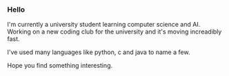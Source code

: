 ### Hello

I'm currently a university student learning computer science and AI.
Working on a new coding club for the university and it's moving increadibly fast.

I've used many languages like python, c and java to name a few.

Hope you find something interesting.
